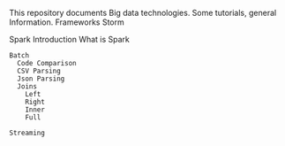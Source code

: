 This repository documents Big data technologies. Some tutorials, general Information.
Frameworks
  Storm
  
  
  Spark
    Introduction
      What is Spark
    
    Batch
      Code Comparison
      CSV Parsing
      Json Parsing
      Joins
        Left
        Right
        Inner
        Full
      
    Streaming
